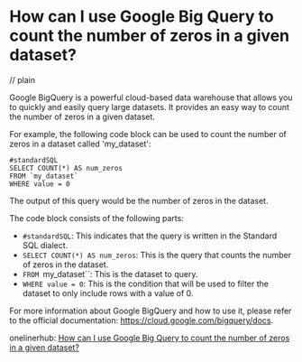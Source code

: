 # How can I use Google Big Query to count the number of zeros in a given dataset?
// plain

Google BigQuery is a powerful cloud-based data warehouse that allows you to quickly and easily query large datasets. It provides an easy way to count the number of zeros in a given dataset.

For example, the following code block can be used to count the number of zeros in a dataset called 'my_dataset':

```
#standardSQL
SELECT COUNT(*) AS num_zeros
FROM `my_dataset`
WHERE value = 0
```

The output of this query would be the number of zeros in the dataset.

The code block consists of the following parts:

- `#standardSQL`: This indicates that the query is written in the Standard SQL dialect.
- `SELECT COUNT(*) AS num_zeros`: This is the query that counts the number of zeros in the dataset.
- `FROM `my_dataset``: This is the dataset to query.
- `WHERE value = 0`: This is the condition that will be used to filter the dataset to only include rows with a value of 0.

For more information about Google BigQuery and how to use it, please refer to the official documentation: https://cloud.google.com/bigquery/docs.

onelinerhub: [How can I use Google Big Query to count the number of zeros in a given dataset?](https://onelinerhub.com/google-big-query/how-can-i-use-google-big-query-to-count-the-number-of-zeros-in-a-given-dataset)